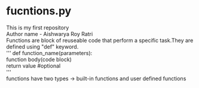 # fucntions.py
 This is my first repository <br>
 Author name - Aishwarya Roy Ratri <br>
 Functions are block of reuseable code that perform a specific task.They are defined using "def" keyword.<br>
'''
def function_name(parameters):<br>
    function body(code block)<br>
    return value #optional<br>
'''<br>
 functions have two types -> built-in functions and user defined functions
